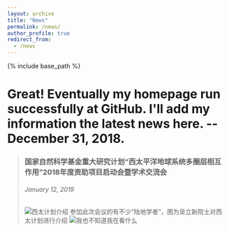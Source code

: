 ```yaml
---
layout: archive
title: "News"
permalink: /news/
author_profile: true
redirect_from:
  - /news
---
```


{% include base_path %}

# Great! Eventually my homepage run successfully at GitHub. I'll add my information the latest news here. --December 31, 2018.

>### 国家自然科学基金重大研究计划“西太平洋地球系统多圈层相互作用”2018年度资助项目启动会暨学术交流会
>###### January 12, 2019 
>
> ![西太计划介绍](https://upload-images.jianshu.io/upload_images/5650380-489fa9038ebb686e.jpg?imageMogr2/auto-orient/strip%7CimageView2/2/w/1240)
> 参加此次会议的有不少“陆地学者”，图为吴立新院士对西太计划进行介绍
> ![我也不知道我在看什么](https://upload-images.jianshu.io/upload_images/5650380-086f5bc55b18201e.jpg?imageMogr2/auto-orient/strip%7CimageView2/2/w/1240)
> 
